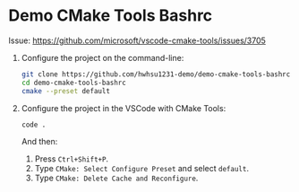 # Demo CMake Tools Bashrc

Issue: https://github.com/microsoft/vscode-cmake-tools/issues/3705

1.  Configure the project on the command-line:

    ```bash
    git clone https://github.com/hwhsu1231-demo/demo-cmake-tools-bashrc.git
    cd demo-cmake-tools-bashrc
    cmake --preset default
    ```

2.  Configure the project in the VSCode with CMake Tools:

    ```bash
    code .
    ```

    And then:

    1.  Press `Ctrl+Shift+P`.
    2.  Type `CMake: Select Configure Preset` and select `default`.
    3.  Type `CMake: Delete Cache and Reconfigure`.

